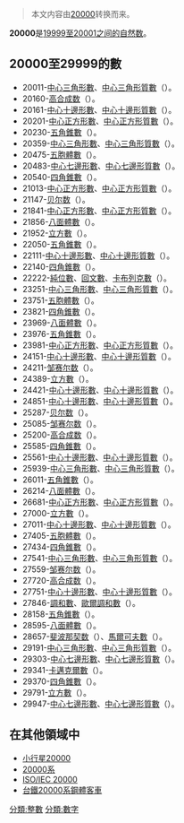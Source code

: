 > 本文内容由[20000](https://zh.wikipedia.org/wiki/20000)转换而来。


**20000**是[19999至](https://zh.wikipedia.org/wiki/19999 "wikilink")[20001之间的](https://zh.wikipedia.org/wiki/20001 "wikilink")[自然数](../Page/自然数.md "wikilink")。

## 20000至29999的數

  - 20011-[中心三角形數](https://zh.wikipedia.org/wiki/中心三角形數 "wikilink")、[中心三角形質數](https://zh.wikipedia.org/wiki/中心三角形質數 "wikilink")（）。
  - 20160-[高合成数](https://zh.wikipedia.org/wiki/高合成数 "wikilink")（）。
  - 20161-[中心十邊形數](https://zh.wikipedia.org/wiki/中心十邊形數 "wikilink")、[中心十邊形質數](https://zh.wikipedia.org/wiki/中心十邊形質數 "wikilink")（）。
  - 20201-[中心正方形數](https://zh.wikipedia.org/wiki/中心正方形數 "wikilink")、[中心正方形質數](https://zh.wikipedia.org/wiki/中心正方形質數 "wikilink")（）。
  - 20230-[五角錐數](https://zh.wikipedia.org/wiki/五角錐數 "wikilink")（）。
  - 20359-[中心三角形數](https://zh.wikipedia.org/wiki/中心三角形數 "wikilink")、[中心三角形質數](https://zh.wikipedia.org/wiki/中心三角形質數 "wikilink")（）。
  - 20475-[五胞體數](../Page/五胞體數.md "wikilink")（）。
  - 20483-[中心七邊形數](https://zh.wikipedia.org/wiki/中心七邊形數 "wikilink")、[中心七邊形質數](https://zh.wikipedia.org/wiki/中心七邊形質數 "wikilink")（）。
  - 20540-[四角錐數](../Page/四角錐數.md "wikilink")（）。
  - 21013-[中心正方形數](https://zh.wikipedia.org/wiki/中心正方形數 "wikilink")、[中心正方形質數](https://zh.wikipedia.org/wiki/中心正方形質數 "wikilink")（）。
  - 21147-[贝尔数](../Page/贝尔数.md "wikilink")（）。
  - 21841-[中心正方形數](https://zh.wikipedia.org/wiki/中心正方形數 "wikilink")、[中心正方形質數](https://zh.wikipedia.org/wiki/中心正方形質數 "wikilink")（）。
  - 21856-[八面體數](../Page/八面體數.md "wikilink")（）。
  - 21952-[立方數](../Page/立方數.md "wikilink")（）。
  - 22050-[五角錐數](https://zh.wikipedia.org/wiki/五角錐數 "wikilink")（）。
  - 22111-[中心十邊形數](https://zh.wikipedia.org/wiki/中心十邊形數 "wikilink")、[中心十邊形質數](https://zh.wikipedia.org/wiki/中心十邊形質數 "wikilink")（）。
  - 22140-[四角錐數](../Page/四角錐數.md "wikilink")（）。
  - 22222-[純位數](https://zh.wikipedia.org/wiki/純位數 "wikilink")、[回文數](https://zh.wikipedia.org/wiki/回文數 "wikilink")、[卡布列克數](../Page/卡布列克數.md "wikilink")（）。
  - 23251-[中心三角形數](https://zh.wikipedia.org/wiki/中心三角形數 "wikilink")、[中心三角形質數](https://zh.wikipedia.org/wiki/中心三角形質數 "wikilink")（）。
  - 23751-[五胞體數](../Page/五胞體數.md "wikilink")（）。
  - 23821-[四角錐數](../Page/四角錐數.md "wikilink")（）。
  - 23969-[八面體數](../Page/八面體數.md "wikilink")（）。
  - 23976-[五角錐數](https://zh.wikipedia.org/wiki/五角錐數 "wikilink")（）。
  - 23981-[中心正方形數](https://zh.wikipedia.org/wiki/中心正方形數 "wikilink")、[中心正方形質數](https://zh.wikipedia.org/wiki/中心正方形質數 "wikilink")（）。
  - 24151-[中心十邊形數](https://zh.wikipedia.org/wiki/中心十邊形數 "wikilink")、[中心十邊形質數](https://zh.wikipedia.org/wiki/中心十邊形質數 "wikilink")（）。
  - 24211-[邹赛尔数](../Page/邹赛尔数.md "wikilink")（）。
  - 24389-[立方數](../Page/立方數.md "wikilink")（）。
  - 24421-[中心十邊形數](https://zh.wikipedia.org/wiki/中心十邊形數 "wikilink")、[中心十邊形質數](https://zh.wikipedia.org/wiki/中心十邊形質數 "wikilink")（）。
  - 24851-[中心十邊形數](https://zh.wikipedia.org/wiki/中心十邊形數 "wikilink")、[中心十邊形質數](https://zh.wikipedia.org/wiki/中心十邊形質數 "wikilink")（）。
  - 25287-[贝尔数](../Page/贝尔数.md "wikilink")（）。
  - 25085-[邹赛尔数](../Page/邹赛尔数.md "wikilink")（）。
  - 25200-[高合成数](https://zh.wikipedia.org/wiki/高合成数 "wikilink")（）。
  - 25585-[四角錐數](../Page/四角錐數.md "wikilink")（）。
  - 25561-[中心十邊形數](https://zh.wikipedia.org/wiki/中心十邊形數 "wikilink")、[中心十邊形質數](https://zh.wikipedia.org/wiki/中心十邊形質數 "wikilink")（）。
  - 25939-[中心三角形數](https://zh.wikipedia.org/wiki/中心三角形數 "wikilink")、[中心三角形質數](https://zh.wikipedia.org/wiki/中心三角形質數 "wikilink")（）。
  - 26011-[五角錐數](https://zh.wikipedia.org/wiki/五角錐數 "wikilink")（）。
  - 26214-[八面體數](../Page/八面體數.md "wikilink")（）。
  - 26681-[中心正方形數](https://zh.wikipedia.org/wiki/中心正方形數 "wikilink")、[中心正方形質數](https://zh.wikipedia.org/wiki/中心正方形質數 "wikilink")（）。
  - 27000-[立方數](../Page/立方數.md "wikilink")（）。
  - 27011-[中心十邊形數](https://zh.wikipedia.org/wiki/中心十邊形數 "wikilink")、[中心十邊形質數](https://zh.wikipedia.org/wiki/中心十邊形質數 "wikilink")（）。
  - 27405-[五胞體數](../Page/五胞體數.md "wikilink")（）。
  - 27434-[四角錐數](../Page/四角錐數.md "wikilink")（）。
  - 27541-[中心三角形數](https://zh.wikipedia.org/wiki/中心三角形數 "wikilink")、[中心三角形質數](https://zh.wikipedia.org/wiki/中心三角形質數 "wikilink")（）。
  - 27559-[邹赛尔数](../Page/邹赛尔数.md "wikilink")（）。
  - 27720-[高合成数](https://zh.wikipedia.org/wiki/高合成数 "wikilink")（）。
  - 27751-[中心十邊形數](https://zh.wikipedia.org/wiki/中心十邊形數 "wikilink")、[中心十邊形質數](https://zh.wikipedia.org/wiki/中心十邊形質數 "wikilink")（）。
  - 27846-[調和數](../Page/調和數.md "wikilink")、[歐爾調和數](https://zh.wikipedia.org/wiki/歐爾調和數 "wikilink")（）。
  - 28158-[五角錐數](https://zh.wikipedia.org/wiki/五角錐數 "wikilink")（）。
  - 28595-[八面體數](../Page/八面體數.md "wikilink")（）。
  - 28657-[斐波那契数](https://zh.wikipedia.org/wiki/斐波那契数 "wikilink")（）、[馬爾可夫數](https://zh.wikipedia.org/wiki/馬爾可夫數 "wikilink")（）。
  - 29191-[中心三角形數](https://zh.wikipedia.org/wiki/中心三角形數 "wikilink")、[中心三角形質數](https://zh.wikipedia.org/wiki/中心三角形質數 "wikilink")（）。
  - 29303-[中心七邊形數](https://zh.wikipedia.org/wiki/中心七邊形數 "wikilink")、[中心七邊形質數](https://zh.wikipedia.org/wiki/中心七邊形質數 "wikilink")（）。
  - 29341-[卡邁克爾數](../Page/卡邁克爾數.md "wikilink")（）。
  - 29370-[四角錐數](../Page/四角錐數.md "wikilink")（）。
  - 29791-[立方數](../Page/立方數.md "wikilink")（）。
  - 29947-[中心七邊形數](https://zh.wikipedia.org/wiki/中心七邊形數 "wikilink")、[中心七邊形質數](https://zh.wikipedia.org/wiki/中心七邊形質數 "wikilink")（）。

## 在其他領域中

  - [小行星20000](../Page/小行星20000.md "wikilink")
  - [20000系](https://zh.wikipedia.org/wiki/20000系 "wikilink")
  - [ISO/IEC 20000](https://zh.wikipedia.org/wiki/ISO/IEC_20000 "wikilink")
  - [台鐵20000系鋼體客車](../Page/台鐵20000系鋼體客車.md "wikilink")

[分類:整數](https://zh.wikipedia.org/wiki/分類:整數 "wikilink") [分類:數字](https://zh.wikipedia.org/wiki/分類:數字 "wikilink")